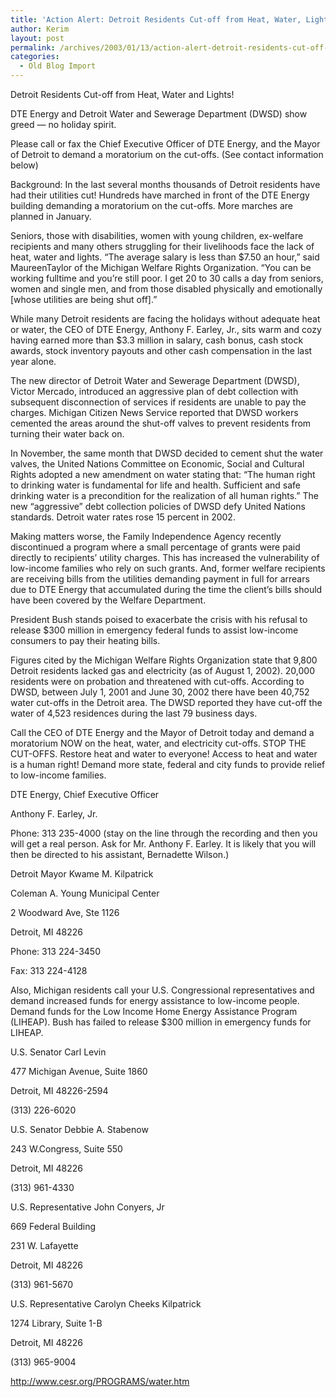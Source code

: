 ```yaml
---
title: 'Action Alert: Detroit Residents Cut-off from Heat, Water, Lights!'
author: Kerim
layout: post
permalink: /archives/2003/01/13/action-alert-detroit-residents-cut-off-from-heat-water-lights/
categories:
  - Old Blog Import
---
```

Detroit Residents Cut-off from Heat, Water and Lights!  
  
DTE Energy and Detroit Water and Sewerage Department (DWSD) show greed &#8212; no holiday spirit.

Please call or fax the Chief Executive Officer of DTE Energy, and the Mayor of Detroit to demand a moratorium on the cut-offs. (See contact information below)  
<!--more-->

  
Background: In the last several months thousands of Detroit residents have had their utilities cut! Hundreds have marched in front of the DTE Energy building demanding a moratorium on the cut-offs. More marches are planned in January.

Seniors, those with disabilities, women with young children, ex-welfare recipients and many others struggling for their livelihoods face the lack of heat, water and lights. &#8220;The average salary is less than $7.50 an hour,&#8221; said MaureenTaylor of the Michigan Welfare Rights Organization. &#8220;You can be working fulltime and you&#8217;re still poor. I get 20 to 30 calls a day from seniors, women and single men, and from those disabled physically and emotionally [whose utilities are being shut off].&#8221;

While many Detroit residents are facing the holidays without adequate heat or water, the CEO of DTE Energy, Anthony F. Earley, Jr., sits warm and cozy having earned more than $3.3 million in salary, cash bonus, cash stock awards, stock inventory payouts and other cash compensation in the last year alone.

The new director of Detroit Water and Sewerage Department (DWSD), Victor Mercado, introduced an aggressive plan of debt collection with subsequent disconnection of services if residents are unable to pay the charges. Michigan Citizen News Service reported that DWSD workers cemented the areas around the shut-off valves to prevent residents from turning their water back on.

In November, the same month that DWSD decided to cement shut the water valves, the United Nations Committee on Economic, Social and Cultural Rights adopted a new amendment on water stating that: &#8220;The human right to drinking water is fundamental for life and health. Sufficient and safe drinking water is a precondition for the realization of all human rights.&#8221; The new &#8220;aggressive&#8221; debt collection policies of DWSD defy United Nations standards. Detroit water rates rose 15 percent in 2002.

Making matters worse, the Family Independence Agency recently discontinued a program where a small percentage of grants were paid directly to recipients&#8217; utility charges. This has increased the vulnerability of low-income families who rely on such grants. And, former welfare recipients are receiving bills from the utilities demanding payment in full for arrears due to DTE Energy that accumulated during the time the client&#8217;s bills should have been covered by the Welfare Department.

President Bush stands poised to exacerbate the crisis with his refusal to release $300 million in emergency federal funds to assist low-income consumers to pay their heating bills.

Figures cited by the Michigan Welfare Rights Organization state that 9,800 Detroit residents lacked gas and electricity (as of August 1, 2002). 20,000 residents were on probation and threatened with cut-offs. According to DWSD, between July 1, 2001 and June 30, 2002 there have been 40,752 water cut-offs in the Detroit area. The DWSD reported they have cut-off the water of 4,523 residences during the last 79 business days.

Call the CEO of DTE Energy and the Mayor of Detroit today and demand a moratorium NOW on the heat, water, and electricity cut-offs. STOP THE CUT-OFFS. Restore heat and water to everyone! Access to heat and water is a human right! Demand more state, federal and city funds to provide relief to low-income families.

DTE Energy, Chief Executive Officer  
  
Anthony F. Earley, Jr.  
  
Phone: 313 235-4000 (stay on the line through the recording and then you will get a real person. Ask for Mr. Anthony F. Earley. It is likely that you will then be directed to his assistant, Bernadette Wilson.)

Detroit Mayor Kwame M. Kilpatrick  
  
Coleman A. Young Municipal Center  
  
2 Woodward Ave, Ste 1126  
  
Detroit, MI 48226  
  
Phone: 313 224-3450  
  
Fax: 313 224-4128

Also, Michigan residents call your U.S. Congressional representatives and demand increased funds for energy assistance to low-income people. Demand funds for the Low Income Home Energy Assistance Program (LIHEAP). Bush has failed to release $300 million in emergency funds for LIHEAP.

U.S. Senator Carl Levin  
  
477 Michigan Avenue, Suite 1860  
  
Detroit, MI 48226-2594  
  
(313) 226-6020

U.S. Senator Debbie A. Stabenow  
  
243 W.Congress, Suite 550  
  
Detroit, MI 48226  
  
(313) 961-4330

U.S. Representative John Conyers, Jr  
  
669 Federal Building  
  
231 W. Lafayette  
  
Detroit, MI 48226  
  
(313) 961-5670

U.S. Representative Carolyn Cheeks Kilpatrick  
  
1274 Library, Suite 1-B  
  
Detroit, MI 48226  
  
(313) 965-9004

<a href="http://www.cesr.org/PROGRAMS/water.htm" onclick="_gaq.push(['_trackEvent', 'outbound-article', 'http://www.cesr.org/PROGRAMS/water.htm', 'http://www.cesr.org/PROGRAMS/water.htm']);" >http://www.cesr.org/PROGRAMS/water.htm</a>

